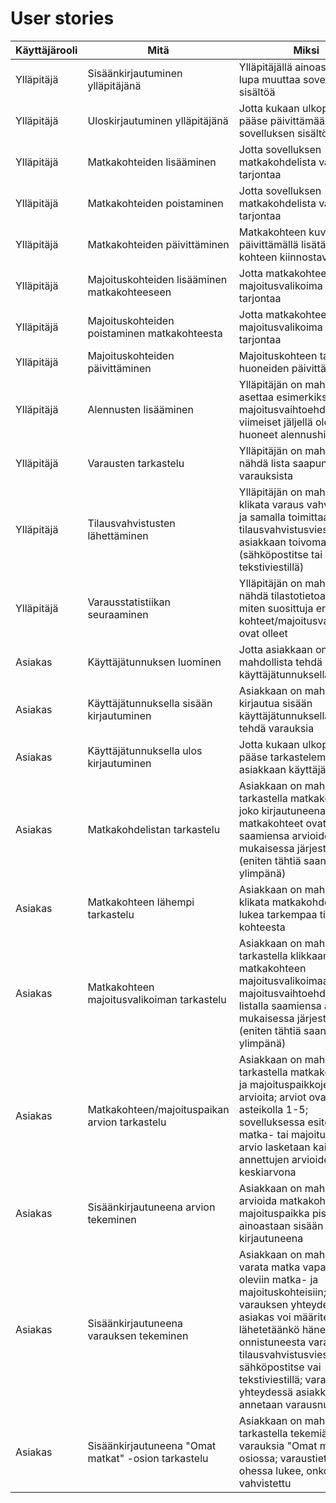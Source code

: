 # User stories

Käyttäjärooli | Mitä | Miksi
------------ | ------------- | -------------
Ylläpitäjä | Sisäänkirjautuminen ylläpitäjänä | Ylläpitäjällä ainoastaan on lupa muuttaa sovelluksen sisältöä
Ylläpitäjä | Uloskirjautuminen ylläpitäjänä | Jotta kukaan ulkopuolinen ei pääse päivittämään sovelluksen sisältöä
Ylläpitäjä | Matkakohteiden lisääminen | Jotta sovelluksen matkakohdelista vastaisi tarjontaa
Ylläpitäjä | Matkakohteiden poistaminen | Jotta sovelluksen matkakohdelista vastaisi tarjontaa
Ylläpitäjä | Matkakohteiden päivittäminen | Matkakohteen kuvausta päivittämällä lisätään kohteen kiinnostavuutta
Ylläpitäjä | Majoituskohteiden lisääminen matkakohteeseen | Jotta matkakohteen majoitusvalikoima vastaisi tarjontaa
Ylläpitäjä | Majoituskohteiden poistaminen matkakohteesta | Jotta matkakohteen majoitusvalikoima vastaisi tarjontaa
Ylläpitäjä | Majoituskohteiden päivittäminen | Majoituskohteen tarjoamien huoneiden päivittäminen
Ylläpitäjä | Alennusten lisääminen | Ylläpitäjän on mahdollista asettaa esimerkiksi majoitusvaihtoehdon viimeiset jäljellä olevat huoneet alennushintaisiksi
Ylläpitäjä | Varausten tarkastelu | Ylläpitäjän on mahdollista nähdä lista saapuneista varauksista
Ylläpitäjä | Tilausvahvistusten lähettäminen | Ylläpitäjän on mahdollista klikata varaus vahvistetuksi ja samalla toimittaa tilausvahvistusviesti asiakkaan toivomalla tavalla (sähköpostitse tai tekstiviestillä)
Ylläpitäjä | Varausstatistiikan seuraaminen | Ylläpitäjän on mahdollista nähdä tilastotietoa siitä, miten suosittuja eri kohteet/majoitusvaihtoehdot ovat olleet 
Asiakas | Käyttäjätunnuksen luominen | Jotta asiakkaan on mahdollista tehdä varauksia käyttäjätunnuksellaan
Asiakas | Käyttäjätunnuksella sisään kirjautuminen | Asiakkaan on mahdollista kirjautua sisään käyttäjätunnuksellaan ja tehdä varauksia
Asiakas | Käyttäjätunnuksella ulos kirjautuminen | Jotta kukaan ulkopuolinen ei pääse tarkastelemaan asiakkaan käyttäjätietoja
Asiakas | Matkakohdelistan tarkastelu | Asiakkaan on mahdollista tarkastella matkakohteita joko kirjautuneena tai ei; matkakohteet ovat listalla saamiensa arvioiden mukaisessa järjestyksessä (eniten tähtiä saanut ylimpänä)
Asiakas | Matkakohteen lähempi tarkastelu | Asiakkaan on mahdollista klikata matkakohdetta ja lukea tarkempaa tietoa kohteesta
Asiakas | Matkakohteen majoitusvalikoiman tarkastelu | Asiakkaan on mahdollista tarkastella klikkaamansa matkakohteen majoitusvalikoimaa; majoitusvaihtoehdot ovat listalla saamiensa arvioiden mukaisessa järjestyksessä (eniten tähtiä saanut ylimpänä)
Asiakas | Matkakohteen/majoituspaikan arvion tarkastelu | Asiakkaan on mahdollista tarkastella matkakohteiden ja majoituspaikkojen arvioita; arviot ovat tähtinä asteikolla 1-5; sovelluksessa esitettävä matka- tai majoituskohteen arvio lasketaan kaikkien siitä annettujen arvioiden keskiarvona
Asiakas | Sisäänkirjautuneena arvion tekeminen | Asiakkaan on mahdollista arvioida matkakohde tai majoituspaikka pistein 1-5 ainoastaan sisään kirjautuneena
Asiakas | Sisäänkirjautuneena varauksen tekeminen | Asiakkaan on mahdollista varata matka vapaana oleviin matka- ja majoituskohteisiin; varauksen yhteydessä asiakas voi määritellä, lähetetäänkö hänelle onnistuneesta varauksesta tilausvahvistusviesti sähköpostitse vai tekstiviestillä; varauksen yhteydessä asiakkaalle annetaan varausnumero
Asiakas | Sisäänkirjautuneena "Omat matkat" -osion tarkastelu | Asiakkaan on mahdollista tarkastella tekemiään varauksia "Omat matkat" -osiossa; varaustietojen ohessa lukee, onko varaus vahvistettu
